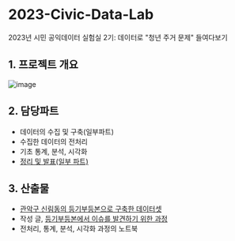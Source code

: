 # 2023-Civic-Data-Lab
2023년 시민 공익데이터 실험실 2기: 데이터로 "청년 주거 문제" 들여다보기


## 1. 프로젝트 개요
![image](https://github.com/helperjby/2023-Civic-Data-Lab/assets/69462995/b204d989-3167-433b-8d9d-9ccabf74e55f)



## 2. 담당파트
- 데이터의 수집 및 구축(일부파트)
- 수집한 데이터의 전처리
- 기초 통계, 분석, 시각화
- [정리 및 발표(일부 파트)](https://datatrust.me/posts/J5t9k7)

## 3. 산출물
- [관악구 신림동의 등기부등본으로 구축한 데이터셋](https://datatrust.me/datasets/o7lHMQ)
- 작성 글, [등기부등본에서 이슈를 발견하기 위한 과정](https://mix.campaigns.do/g/datalab2/news/595/1816)
- 전처리, 통계, 분석, 시각화 과정의 노트북
